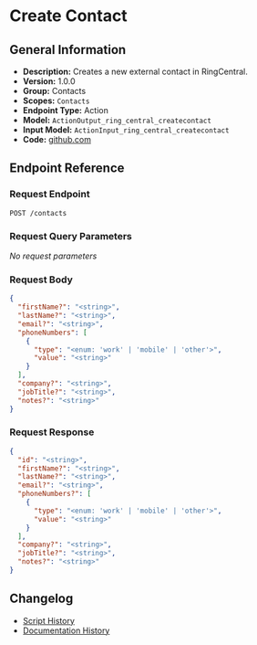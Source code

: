 <!-- BEGIN GENERATED CONTENT -->
# Create Contact

## General Information

- **Description:** Creates a new external contact in RingCentral.
- **Version:** 1.0.0
- **Group:** Contacts
- **Scopes:** `Contacts`
- **Endpoint Type:** Action
- **Model:** `ActionOutput_ring_central_createcontact`
- **Input Model:** `ActionInput_ring_central_createcontact`
- **Code:** [github.com](https://github.com/NangoHQ/integration-templates/tree/main/integrations/ring-central/actions/create-contact.ts)


## Endpoint Reference

### Request Endpoint

`POST /contacts`

### Request Query Parameters

_No request parameters_

### Request Body

```json
{
  "firstName?": "<string>",
  "lastName?": "<string>",
  "email?": "<string>",
  "phoneNumbers": [
    {
      "type": "<enum: 'work' | 'mobile' | 'other'>",
      "value": "<string>"
    }
  ],
  "company?": "<string>",
  "jobTitle?": "<string>",
  "notes?": "<string>"
}
```

### Request Response

```json
{
  "id": "<string>",
  "firstName?": "<string>",
  "lastName?": "<string>",
  "email?": "<string>",
  "phoneNumbers?": [
    {
      "type": "<enum: 'work' | 'mobile' | 'other'>",
      "value": "<string>"
    }
  ],
  "company?": "<string>",
  "jobTitle?": "<string>",
  "notes?": "<string>"
}
```

## Changelog

- [Script History](https://github.com/NangoHQ/integration-templates/commits/main/integrations/ring-central/actions/create-contact.ts)
- [Documentation History](https://github.com/NangoHQ/integration-templates/commits/main/integrations/ring-central/actions/create-contact.md)

<!-- END  GENERATED CONTENT -->


